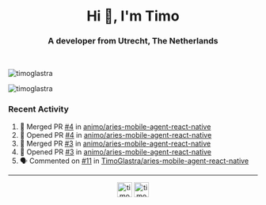 <h1 align="center">Hi 👋, I'm Timo</h1>
<h3 align="center">A developer from Utrecht, The Netherlands</h3>
<br/>
<!-- https://github.com/rahuldkjain/github-profile-readme-generator --!>

<p align="left"><img src="https://github-readme-stats.vercel.app/api?username=timoglastra&show_icons=true&count_private=true&" alt="timoglastra" /></p>

<!--
Github language stats
<p align="left"><img src="https://github-readme-stats.vercel.app/api/top-langs/?username=timoglastra&layout=compact" alt="timoglastra" /><p>
-->

<!-- Codestats language stats -->
<p align="left"><img src="https://codestats-readme.vercel.app/api/top-langs/?username=timoglastra&layout=compact&language_count=12" alt="timoglastra" /><p>  
  
<h3>Recent Activity</h3>

<!--START_SECTION:activity-->
1. 🎉 Merged PR [#4](https://github.com/animo/aries-mobile-agent-react-native/pull/4) in [animo/aries-mobile-agent-react-native](https://github.com/animo/aries-mobile-agent-react-native)
2. 💪 Opened PR [#4](https://github.com/animo/aries-mobile-agent-react-native/pull/4) in [animo/aries-mobile-agent-react-native](https://github.com/animo/aries-mobile-agent-react-native)
3. 🎉 Merged PR [#3](https://github.com/animo/aries-mobile-agent-react-native/pull/3) in [animo/aries-mobile-agent-react-native](https://github.com/animo/aries-mobile-agent-react-native)
4. 💪 Opened PR [#3](https://github.com/animo/aries-mobile-agent-react-native/pull/3) in [animo/aries-mobile-agent-react-native](https://github.com/animo/aries-mobile-agent-react-native)
5. 🗣 Commented on [#11](https://github.com/TimoGlastra/aries-mobile-agent-react-native/issues/11) in [TimoGlastra/aries-mobile-agent-react-native](https://github.com/TimoGlastra/aries-mobile-agent-react-native)
<!--END_SECTION:activity-->

---

<p align="center">
<a href="https://twitter.com/timoglastra" target="blank"><img align="center" src="https://cdn.jsdelivr.net/npm/simple-icons@3.0.1/icons/twitter.svg" alt="timoglastra" height="30" width="30" /></a>
<a href="https://linkedin.com/in/timoglastra" target="blank"><img align="center" src="https://cdn.jsdelivr.net/npm/simple-icons@3.0.1/icons/linkedin.svg" alt="timoglastra" height="30" width="30" /></a>
</p>



